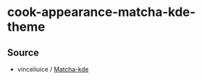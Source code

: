 

# cook-appearance-matcha-kde-theme




## Source

* vinceliuice / [Matcha-kde](https://github.com/vinceliuice/Matcha-kde)
